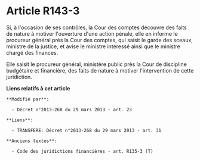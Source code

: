 # Article R143-3

Si, à l'occasion de ses contrôles, la Cour des comptes découvre des faits de nature à motiver l'ouverture d'une action
pénale, elle en informe le procureur général près la Cour des comptes, qui saisit le garde des sceaux, ministre de la
justice, et avise le ministre intéressé ainsi que le ministre chargé des finances.

Elle saisit le procureur général, ministère public près la Cour de discipline budgétaire et financière, des faits de nature à
motiver l'intervention de cette juridiction.

**Liens relatifs à cet article**

	**Modifié par**:

	  - Décret n°2013-268 du 29 mars 2013 - art. 23

	**Liens**:

	  - TRANSFERE: Décret n°2013-268 du 29 mars 2013 - art. 31

	**Anciens textes**:

	  - Code des juridictions financières - art. R135-3 (T)
